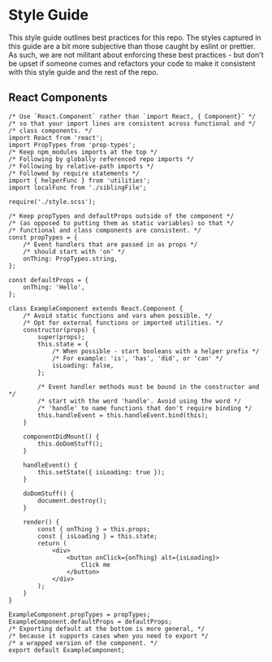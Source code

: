 # Style Guide
This style guide outlines best practices for this repo. The styles captured in this guide are a bit more subjective than those caught by eslint or prettier. As such, we are not militant about enforcing these best practices - but don't be upset if someone comes and refactors your code to make it consistent with this style guide and the rest of the repo.

## React Components
```
/* Use `React.Component` rather than `import React, { Component}` */
/* so that your import lines are consistent across functional and */
/* class components. */
import React from 'react';
import PropTypes from 'prop-types';
/* Keep npm_modules imports at the top */
/* Following by globally referenced repo imports */
/* Following by relative-path imports */
/* Followed by require statements */
import { helperFunc } from 'utilities';
import localFunc from './siblingFile';

require('./style.scss');

/* Keep propTypes and defaultProps outside of the component */
/* (as opposed to putting them as static variables) so that */
/* functional and class components are consistent. */
const propTypes = {
	/* Event handlers that are passed in as props */
	/* should start with 'on' */
	onThing: PropTypes.string,
};

const defaultProps = {
	onThing: 'Hello',
};

class ExampleComponent extends React.Component {
	/* Avoid static functions and vars when possible. */
	/* Opt for external functions or imported utilities. */
	constructor(props) {
		super(props);
		this.state = {
			/* When possible - start booleans with a helper prefix */
			/* For example: 'is', 'has', 'did', or 'can' */
			isLoading: false,
		};

		/* Event handler methods must be bound in the constructor and */
		/* start with the word 'handle'. Avoid using the word */
		/* 'handle' to name functions that don't require binding */
		this.handleEvent = this.handleEvent.bind(this);
	}

	componentDidMount() {
		this.doDomStuff();
	}

	handleEvent() {
		this.setState({ isLoading: true });
	}

	doDomStuff() {
		document.destroy();
	}

	render() {
		const { onThing } = this.props;
		const { isLoading } = this.state;
		return (
			<div>
				<button onClick={onThing} alt={isLoading}>
					Click me
				</button>
			</div>
		);
	}
}

ExampleComponent.propTypes = propTypes;
ExampleComponent.defaultProps = defaultProps;
/* Exporting default at the bottom is more general, */
/* because it supports cases when you need to export */
/* a wrapped version of the component. */
export default ExampleComponent;
```
